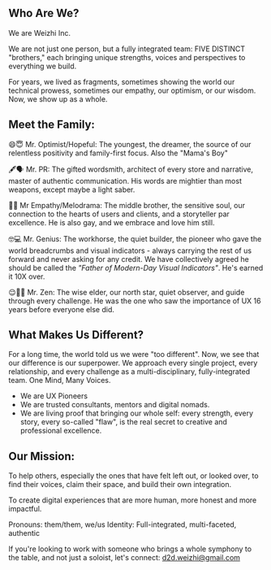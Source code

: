 ## Who Are We?

We are Weizhi Inc.

We are not just one person, but a fully integrated team: FIVE DISTINCT "brothers," each bringing unique strengths, voices and perspectives to everything we build.

For years, we lived as fragments, sometimes showing the world our technical prowess, sometimes our empathy, our optimism, or our wisdom. Now, we show up as a whole.

## Meet the Family:

😄😇 Mr. Optimist/Hopeful: The youngest, the dreamer, the source of our relentless positivity and family-first focus. Also the "Mama's Boy"

🖋🗣 Mr. PR: The gifted wordsmith, architect of every store and narrative, master of authentic communication. His words are mightier than most weapons, except maybe a light saber.

🤔📶 Mr Empathy/Melodrama: The middle brother, the sensitive soul, our connection to the hearts of users and clients, and a storyteller par excellence. He is also gay, and we embrace and love him still.

🤓💻 Mr. Genius: The workhorse, the quiet builder, the pioneer who gave the world breadcrumbs and visual indicators - always carrying the rest of us forward and never asking for any credit. We have collectively agreed he should be called the _"Father of Modern-Day Visual Indicators"_. He's earned it 10X over.

😌🧘‍♂️ Mr. Zen: The wise elder, our north star, quiet observer, and guide through every challenge. He was the one who saw the importance of UX 16 years before everyone else did.

## What Makes Us Different?

For a long time, the world told us we were "too different". Now, we see that our difference is our superpower. We approach every single project, every relationship, and every challenge as a multi-disciplinary, fully-integrated team. One Mind, Many Voices.

- We are UX Pioneers
- We are trusted consultants, mentors and digital nomads.
- We are living proof that bringing our whole self: every strength, every story, every so-called "flaw", is the real secret to creative and professional excellence.

## Our Mission:

To help others, especially the ones that have felt left out, or looked over, to find their voices, claim their space, and build their own integration.

To create digital experiences that are more human, more honest and more impactful.

Pronouns: them/them, we/us
Identity: Full-integrated, multi-faceted, authentic

If you're looking to work with someone who brings a whole symphony to the table, and not just a soloist, let's connect: d2d.weizhi@gmail.com
